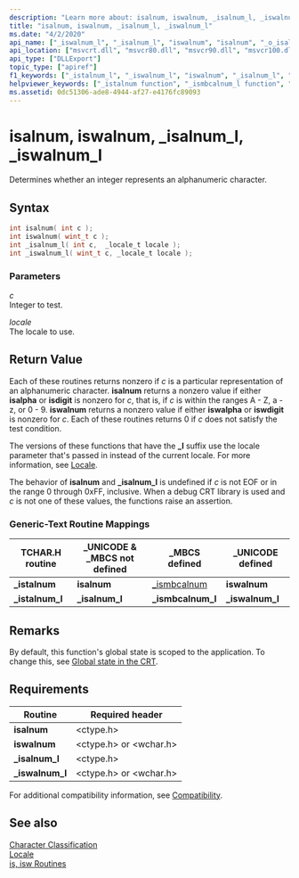 ```yaml
---
description: "Learn more about: isalnum, iswalnum, _isalnum_l, _iswalnum_l"
title: "isalnum, iswalnum, _isalnum_l, _iswalnum_l"
ms.date: "4/2/2020"
api_name: ["_iswalnum_l", "_isalnum_l", "iswalnum", "isalnum", "_o_isalnum", "_o_iswalnum"]
api_location: ["msvcrt.dll", "msvcr80.dll", "msvcr90.dll", "msvcr100.dll", "msvcr100_clr0400.dll", "msvcr110.dll", "msvcr110_clr0400.dll", "msvcr120.dll", "msvcr120_clr0400.dll", "ucrtbase.dll", "api-ms-win-crt-string-l1-1-0.dll", "ntoskrnl.exe", "api-ms-win-crt-private-l1-1-0.dll"]
api_type: ["DLLExport"]
topic_type: ["apiref"]
f1_keywords: ["_istalnum_l", "_iswalnum_l", "iswalnum", "_isalnum_l", "isalnum", "_istalnum"]
helpviewer_keywords: ["_istalnum function", "_ismbcalnum_l function", "iswalnum function", "isalnum function", "istalnum function", "_isalnum_l function", "_istalnum_l function", "_iswalnum_l function"]
ms.assetid: 0dc51306-ade8-4944-af27-e4176fc89093
---
```

# isalnum, iswalnum, _isalnum_l, _iswalnum_l

Determines whether an integer represents an alphanumeric character.

## Syntax

```C
int isalnum( int c );
int iswalnum( wint_t c );
int _isalnum_l( int c,  _locale_t locale );
int _iswalnum_l( wint_t c, _locale_t locale );
```

### Parameters

*c*<br/>
Integer to test.

*locale*<br/>
The locale to use.

## Return Value

Each of these routines returns nonzero if *c* is a particular representation of an alphanumeric character. **isalnum** returns a nonzero value if either **isalpha** or **isdigit** is nonzero for *c*, that is, if *c* is within the ranges A - Z, a - z, or 0 - 9. **iswalnum** returns a nonzero value if either **iswalpha** or **iswdigit** is nonzero for *c*. Each of these routines returns 0 if *c* does not satisfy the test condition.

The versions of these functions that have the **_l** suffix use the locale parameter that's passed in instead of the current locale. For more information, see [Locale](../../c-runtime-library/locale.md).

The behavior of **isalnum** and **_isalnum_l** is undefined if *c* is not EOF or in the range 0 through 0xFF, inclusive. When a debug CRT library is used and *c* is not one of these values, the functions raise an assertion.

### Generic-Text Routine Mappings

|TCHAR.H routine|_UNICODE & _MBCS not defined|_MBCS defined|_UNICODE defined|
|---------------------|------------------------------------|--------------------|-----------------------|
|**_istalnum**|**isalnum**|[_ismbcalnum](ismbcalnum-functions.md)|**iswalnum**|
|**_istalnum_l**|**_isalnum_l**|**_ismbcalnum_l**|**_iswalnum_l**|

## Remarks

By default, this function's global state is scoped to the application. To change this, see [Global state in the CRT](../global-state.md).

## Requirements

|Routine|Required header|
|-------------|---------------------|
|**isalnum**|\<ctype.h>|
|**iswalnum**|\<ctype.h> or \<wchar.h>|
|**_isalnum_l**|\<ctype.h>|
|**_iswalnum_l**|\<ctype.h> or \<wchar.h>|

For additional compatibility information, see [Compatibility](../../c-runtime-library/compatibility.md).

## See also

[Character Classification](../../c-runtime-library/character-classification.md)<br/>
[Locale](../../c-runtime-library/locale.md)<br/>
[is, isw Routines](../../c-runtime-library/is-isw-routines.md)<br/>
